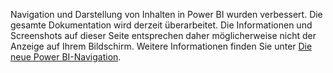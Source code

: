 Navigation und Darstellung von Inhalten in Power BI wurden verbessert. Die gesamte Dokumentation wird derzeit überarbeitet.
Die Informationen und Screenshots auf dieser Seite entsprechen daher möglicherweise nicht der Anzeige auf Ihrem Bildschirm. Weitere Informationen finden Sie unter [Die neue Power BI-Navigation](../consumer/end-user-experience.md).</font>
